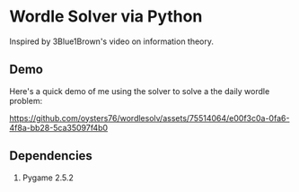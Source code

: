 # Wordle Solver via Python 

Inspired by 3Blue1Brown's video on information theory.

## Demo 
Here's a quick demo of me using the solver to solve a the daily wordle problem: 

https://github.com/oysters76/wordlesolv/assets/75514064/e00f3c0a-0fa6-4f8a-bb28-5ca35097f4b0


## Dependencies 
1. Pygame 2.5.2
